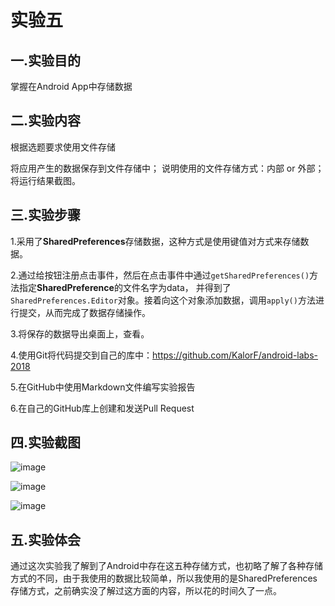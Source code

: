 # 实验五
 ## 一.实验目的
 
 掌握在Android App中存储数据
 
 ## 二.实验内容
 
 根据选题要求使用文件存储
 
 将应用产生的数据保存到文件存储中；
 说明使用的文件存储方式：内部 or 外部；
 将运行结果截图。
 
 ## 三.实验步骤
 
 1.采用了**SharedPreferences**存储数据，这种方式是使用键值对方式来存储数据。 

 2.通过给按钮注册点击事件，然后在点击事件中通过`getSharedPreferences()`方法指定**SharedPreference**的文件名字为data，
 并得到了`SharedPreferences.Editor`对象。接着向这个对象添加数据，调用`apply()`方法进行提交，从而完成了数据存储操作。    
 
 3.将保存的数据导出桌面上，查看。
 
 4.使用Git将代码提交到自己的库中：https://github.com/KalorF/android-labs-2018
 
 5.在GitHub中使用Markdown文件编写实验报告  
 
 6.在自己的GitHub库上创建和发送Pull Request
 ## 四.实验截图
 

 ![image](https://github.com/KalorF/android-labs-2018/blob/master/com1614080901132/img/6.jpg)

 ![image](https://github.com/KalorF/android-labs-2018/blob/master/com1614080901132/img/5.jpg)  
 
 ![image](https://github.com/KalorF/android-labs-2018/blob/master/com1614080901132/img/6.jpg)

 
 ## 五.实验体会
 
 通过这次实验我了解到了Android中存在这五种存储方式，也初略了解了各种存储方式的不同，由于我使用的数据比较简单，所以我使用的是SharedPreferences存储方式，之前确实没了解过这方面的内容，所以花的时间久了一点。

